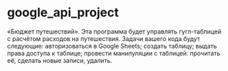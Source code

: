# google_api_project
«Бюджет путешествий». Эта программа будет управлять гугл-таблицей c расчётом расходов на путешествия. Задачи вашего кода будут следующие: авторизоваться в Google Sheets; создать таблицу; выдать права доступа к таблице; провести манипуляции с таблицей: прочитать её, сделать новые записи, удалить.
